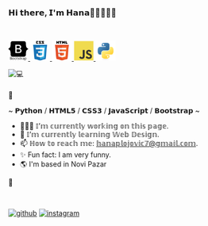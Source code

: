 
### 𝗛𝗶 𝘁𝗵𝗲𝗿𝗲, 𝗜'𝗺 𝗛𝗮𝗻𝗮👋🏼👩🏻‍💻
<div>
<br>
<p><a href="https://getbootstrap.com" target="_blank" rel="noreferrer"> <img src="https://raw.githubusercontent.com/devicons/devicon/master/icons/bootstrap/bootstrap-plain-wordmark.svg" alt="bootstrap" width="40" height="40"/> 
 </a> <a href="https://www.w3schools.com/css/" target="_blank" rel="noreferrer"> <img src="https://raw.githubusercontent.com/devicons/devicon/master/icons/css3/css3-original-wordmark.svg" alt="css3" width="40" height="40"/> 
 </a> <a href="https://www.w3.org/html/" target="_blank" rel="noreferrer"> <img src="https://raw.githubusercontent.com/devicons/devicon/master/icons/html5/html5-original-wordmark.svg" alt="html5" width="40" height="40"/> </a> <a href="https://developer.mozilla.org/en-US/docs/Web/JavaScript" target="_blank" rel="noreferrer"> <img src="https://raw.githubusercontent.com/devicons/devicon/master/icons/javascript/javascript-original.svg" alt="javascript" width="40" height="40"/> </a> <a href="https://www.python.org" target="_blank" rel="noreferrer"> <img src="https://raw.githubusercontent.com/devicons/devicon/master/icons/python/python-original.svg" alt="python" width="40" height="40"/> </a> 

 </p></div>


![💻](https://i.pinimg.com/originals/8b/35/fe/8b35fef55fba1a201c9c7a11d3ec3d64.gif)

####

🤍

~ 𝗣𝘆𝘁𝗵𝗼𝗻 / 𝗛𝗧𝗠𝗟𝟱 / 𝗖𝗦𝗦𝟯 / 𝗝𝗮𝘃𝗮𝗦𝗰𝗿𝗶𝗽𝘁 / 𝗕𝗼𝗼𝘁𝘀𝘁𝗿𝗮𝗽 ~

- 👩🏻‍💻 𝕀’𝕞 𝕔𝕦𝕣𝕣𝕖𝕟𝕥𝕝𝕪 𝕨𝕠𝕣𝕜𝕚𝕟𝕘 𝕠𝕟 𝕥𝕙𝕚𝕤 𝕡𝕒𝕘𝕖.
- 🌱 𝕀’𝕞 𝕔𝕦𝕣𝕣𝕖𝕟𝕥𝕝𝕪 𝕝𝕖𝕒𝕣𝕟𝕚𝕟𝕘 𝕎𝕖𝕓 𝔻𝕖𝕤𝕚𝕘𝕟.
- 📫 ℍ𝕠𝕨 𝕥𝕠 𝕣𝕖𝕒𝕔𝕙 𝕞𝕖:  [𝕙𝕒𝕟𝕒𝕡𝕝𝕠𝕛𝕠𝕧𝕚𝕔𝟟@𝕘𝕞𝕒𝕚𝕝.𝕔𝕠𝕞](𝕞𝕒𝕚𝕝𝕥𝕠:𝕙𝕒𝕟𝕒𝕡𝕝𝕠𝕛𝕠𝕧𝕚𝕔𝟟@𝕘𝕞𝕒𝕚𝕝.𝕔𝕠𝕞).
- ✨ Fun fact: I am very funny.
- 🌎 I'm based in Novi Pazar

🤍






<br>

[<img src="https://cdn-icons-png.flaticon.com/512/2111/2111432.png" alt='github' height='40'>](https://github.com/plojovichana)  [<img src='https://cdn-icons-png.flaticon.com/512/87/87390.png' alt='instagram' height='40'>](https://www.instagram.com/hanaplojovic/)  




